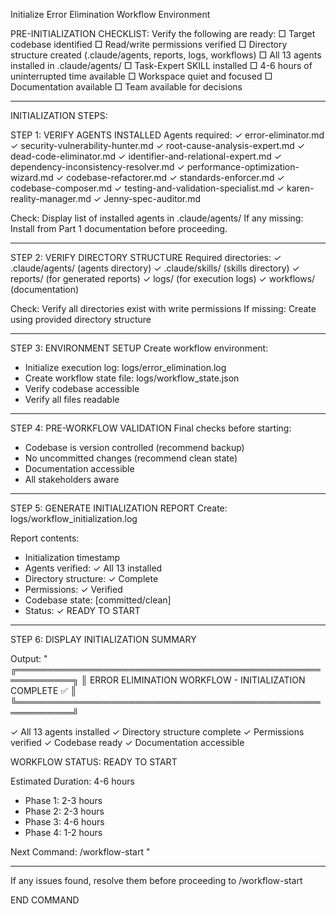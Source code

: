Initialize Error Elimination Workflow Environment

PRE-INITIALIZATION CHECKLIST:
Verify the following are ready:
□ Target codebase identified
□ Read/write permissions verified
□ Directory structure created (.claude/agents, reports, logs, workflows)
□ All 13 agents installed in .claude/agents/
□ Task-Expert SKILL installed
□ 4-6 hours of uninterrupted time available
□ Workspace quiet and focused
□ Documentation available
□ Team available for decisions

---

INITIALIZATION STEPS:

STEP 1: VERIFY AGENTS INSTALLED
Agents required:
✓ error-eliminator.md
✓ security-vulnerability-hunter.md
✓ root-cause-analysis-expert.md
✓ dead-code-eliminator.md
✓ identifier-and-relational-expert.md
✓ dependency-inconsistency-resolver.md
✓ performance-optimization-wizard.md
✓ codebase-refactorer.md
✓ standards-enforcer.md
✓ codebase-composer.md
✓ testing-and-validation-specialist.md
✓ karen-reality-manager.md
✓ Jenny-spec-auditor.md

Check: Display list of installed agents in .claude/agents/
If any missing: Install from Part 1 documentation before proceeding.

---

STEP 2: VERIFY DIRECTORY STRUCTURE
Required directories:
✓ .claude/agents/ (agents directory)
✓ .claude/skills/ (skills directory)
✓ reports/ (for generated reports)
✓ logs/ (for execution logs)
✓ workflows/ (documentation)

Check: Verify all directories exist with write permissions
If missing: Create using provided directory structure

---

STEP 3: ENVIRONMENT SETUP
Create workflow environment:
- Initialize execution log: logs/error_elimination.log
- Create workflow state file: logs/workflow_state.json
- Verify codebase accessible
- Verify all files readable

---

STEP 4: PRE-WORKFLOW VALIDATION
Final checks before starting:
- Codebase is version controlled (recommend backup)
- No uncommitted changes (recommend clean state)
- Documentation accessible
- All stakeholders aware

---

STEP 5: GENERATE INITIALIZATION REPORT
Create: logs/workflow_initialization.log

Report contents:
- Initialization timestamp
- Agents verified: ✓ All 13 installed
- Directory structure: ✓ Complete
- Permissions: ✓ Verified
- Codebase state: [committed/clean]
- Status: ✓ READY TO START

---

STEP 6: DISPLAY INITIALIZATION SUMMARY

Output:
"
╔═══════════════════════════════════════════════════════════╗
║  ERROR ELIMINATION WORKFLOW - INITIALIZATION COMPLETE ✅   ║
╚═══════════════════════════════════════════════════════════╝

✓ All 13 agents installed
✓ Directory structure complete
✓ Permissions verified
✓ Codebase ready
✓ Documentation accessible

WORKFLOW STATUS: READY TO START

Estimated Duration: 4-6 hours
- Phase 1: 2-3 hours
- Phase 2: 2-3 hours
- Phase 3: 4-6 hours
- Phase 4: 1-2 hours

Next Command: /workflow-start
"

---

If any issues found, resolve them before proceeding to /workflow-start

END COMMAND
